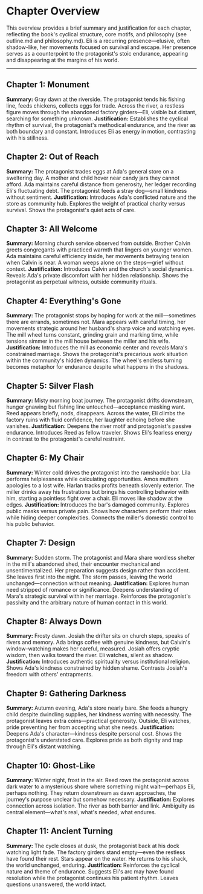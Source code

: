 # Chapter Overview

This overview provides a brief summary and justification for each chapter, reflecting the book's cyclical structure, core motifs, and philosophy (see outline.md and philosophy.md). Eli is a recurring presence—elusive, often shadow-like, her movements focused on survival and escape. Her presence serves as a counterpoint to the protagonist's stoic endurance, appearing and disappearing at the margins of his world.

---

## Chapter 1: Monument
**Summary:** Gray dawn at the riverside. The protagonist tends his fishing line, feeds chickens, collects eggs for trade. Across the river, a restless figure moves through the abandoned factory girders—Eli, visible but distant, searching for something unknown.
**Justification:** Establishes the cyclical rhythm of survival, the protagonist's methodical endurance, and the river as both boundary and constant. Introduces Eli as energy in motion, contrasting with his stillness.

## Chapter 2: Out of Reach
**Summary:** The protagonist trades eggs at Ada's general store on a sweltering day. A mother and child hover near candy jars they cannot afford. Ada maintains careful distance from generosity, her ledger recording Eli's fluctuating debt. The protagonist feeds a stray dog—small kindness without sentiment.
**Justification:** Introduces Ada's conflicted nature and the store as community hub. Explores the weight of practical charity versus survival. Shows the protagonist's quiet acts of care.

## Chapter 3: All Welcome
**Summary:** Morning church service observed from outside. Brother Calvin greets congregants with practiced warmth that lingers on younger women. Ada maintains careful efficiency inside, her movements betraying tension when Calvin is near. A woman weeps alone on the steps—grief without context.
**Justification:** Introduces Calvin and the church's social dynamics. Reveals Ada's private discomfort with her hidden relationship. Shows the protagonist as perpetual witness, outside community rituals.

## Chapter 4: Everything's Gone
**Summary:** The protagonist stops by hoping for work at the mill—sometimes there are errands, sometimes not. Mara appears with careful timing, her movements strategic around her husband's sharp voice and watching eyes. The mill wheel turns constant, grinding grain and marking time, while tensions simmer in the mill house between the miller and his wife.
**Justification:** Introduces the mill as economic center and reveals Mara's constrained marriage. Shows the protagonist's precarious work situation within the community's hidden dynamics. The wheel's endless turning becomes metaphor for endurance despite what happens in the shadows.

## Chapter 5: Silver Flash
**Summary:** Misty morning boat journey. The protagonist drifts downstream, hunger gnawing but fishing line untouched—acceptance masking want. Reed appears briefly, nods, disappears. Across the water, Eli climbs the factory ruins with fluid confidence, her laughter echoing before she vanishes.
**Justification:** Deepens the river motif and protagonist's passive endurance. Introduces Reed as fellow traveler. Shows Eli's fearless energy in contrast to the protagonist's careful restraint.

## Chapter 6: My Chair
**Summary:** Winter cold drives the protagonist into the ramshackle bar. Lila performs helplessness while calculating opportunities. Amos mutters apologies to a lost wife. Harlan tracks profits beneath slovenly exterior. The miller drinks away his frustrations but brings his controlling behavior with him, starting a pointless fight over a chair. Eli moves like shadow at the edges.
**Justification:** Introduces the bar's damaged community. Explores public masks versus private pain. Shows how characters perform their roles while hiding deeper complexities. Connects the miller's domestic control to his public behavior.

## Chapter 7: Design
**Summary:** Sudden storm. The protagonist and Mara share wordless shelter in the mill's abandoned shed, their encounter mechanical and unsentimentalized. Her preparation suggests design rather than accident. She leaves first into the night. The storm passes, leaving the world unchanged—connection without meaning.
**Justification:** Explores human need stripped of romance or significance. Deepens understanding of Mara's strategic survival within her marriage. Reinforces the protagonist's passivity and the arbitrary nature of human contact in this world.

## Chapter 8: Always Down
**Summary:** Frosty dawn. Josiah the drifter sits on church steps, speaks of rivers and memory. Ada brings coffee with genuine kindness, but Calvin's window-watching makes her careful, measured. Josiah offers cryptic wisdom, then walks toward the river. Eli watches, silent as shadow.
**Justification:** Introduces authentic spirituality versus institutional religion. Shows Ada's kindness constrained by hidden shame. Contrasts Josiah's freedom with others' entrapments.

## Chapter 9: Gathering Darkness
**Summary:** Autumn evening, Ada's store nearly bare. She feeds a hungry child despite dwindling supplies, her kindness warring with necessity. The protagonist leaves extra coins—practical generosity. Outside, Eli watches, pride preventing her from accepting what she needs.
**Justification:** Deepens Ada's character—kindness despite personal cost. Shows the protagonist's understated care. Explores pride as both dignity and trap through Eli's distant watching.

## Chapter 10: Ghost-Like
**Summary:** Winter night, frost in the air. Reed rows the protagonist across dark water to a mysterious shore where something might wait—perhaps Eli, perhaps nothing. They return downstream as dawn approaches, the journey's purpose unclear but somehow necessary.
**Justification:** Explores connection across isolation. The river as both barrier and link. Ambiguity as central element—what's real, what's needed, what endures.

## Chapter 11: Ancient Turning
**Summary:** The cycle closes at dusk, the protagonist back at his dock watching light fade. The factory girders stand empty—even the restless have found their rest. Stars appear on the water. He returns to his shack, the world unchanged, enduring.
**Justification:** Reinforces the cyclical nature and theme of endurance. Suggests Eli's arc may have found resolution while the protagonist continues his patient rhythm. Leaves questions unanswered, the world intact. 